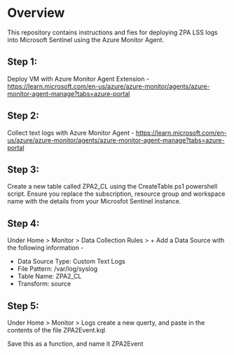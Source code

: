 # Overview

This repository contains instructions and fies for deploying ZPA LSS logs into Microsoft Sentinel using the Azure Monitor Agent.

## Step 1:

Deploy VM with Azure Monitor Agent Extension - https://learn.microsoft.com/en-us/azure/azure-monitor/agents/azure-monitor-agent-manage?tabs=azure-portal 

## Step 2:

Collect text logs with Azure Monitor Agent - https://learn.microsoft.com/en-us/azure/azure-monitor/agents/azure-monitor-agent-manage?tabs=azure-portal 

## Step 3:

Create a new table called ZPA2_CL using the CreateTable.ps1 powershell script. Ensure you replace the subscription, resource group and workspace name with the details from your Microsfot Sentinel instance.

## Step 4:

Under Home > Monitor > Data Collection Rules > + Add a Data Source with the following information -

- Data Source Type: Custom Text Logs
- File Pattern: /var/log/syslog
- Table Name: ZPA2_CL
- Transform: source

## Step 5:

Under Home > Monitor > Logs create a new querty, and paste in the contents of the file ZPA2Event.kql

Save this as a function, and name it ZPA2Event
